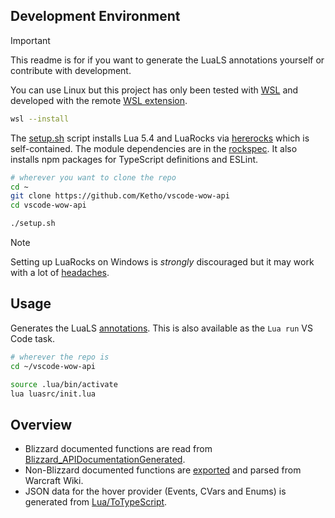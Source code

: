 ## Development Environment
> [!IMPORTANT]  
> This readme is for if you want to generate the LuaLS annotations yourself or contribute with development.

You can use Linux but this project has only been tested with [WSL](https://code.visualstudio.com/docs/remote/wsl) and developed with the remote [WSL extension](https://marketplace.visualstudio.com/items?itemName=ms-vscode-remote.remote-wsl).
```sh
wsl --install
```

The [setup.sh](setup.sh) script installs Lua 5.4 and LuaRocks via [hererocks](https://github.com/luarocks/hererocks) which is self-contained. The module dependencies are in the [rockspec](https://github.com/Ketho/vscode-wow-api/blob/master/vscode-wow-api-scm-0.rockspec). It also installs npm packages for TypeScript definitions and ESLint.
```sh
# wherever you want to clone the repo
cd ~
git clone https://github.com/Ketho/vscode-wow-api
cd vscode-wow-api

./setup.sh
```

> [!NOTE]  
> Setting up LuaRocks on Windows is *strongly* discouraged but it may work with a lot of [headaches](https://ketho.github.io/2024/07/04/luarocks-on-windows/).

## Usage
Generates the LuaLS [annotations](Annotations). This is also available as the `Lua run` VS Code task.
```sh
# wherever the repo is
cd ~/vscode-wow-api

source .lua/bin/activate
lua luasrc/init.lua
```

## Overview
* Blizzard documented functions are read from [Blizzard_APIDocumentationGenerated](https://github.com/Gethe/wow-ui-source/tree/live/Interface/AddOns/Blizzard_APIDocumentationGenerated).
* Non-Blizzard documented functions are [exported](https://warcraft.wiki.gg/wiki/Special:Export) and parsed from Warcraft Wiki.
* JSON data for the hover provider (Events, CVars and Enums) is generated from [Lua/ToTypeScript](luasrc/ToTypeScript).
